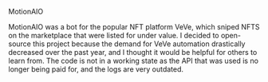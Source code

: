 MotionAIO

MotionAIO was a bot for the popular NFT platform VeVe, which sniped NFTS on the marketplace that were listed for under value. I decided to open-source this project because the demand for VeVe automation drastically decreased over the past year, and I thought it would be helpful for others to learn from. The code is not in a working state as the API that was used is no longer being paid for, and the logs are very outdated.
